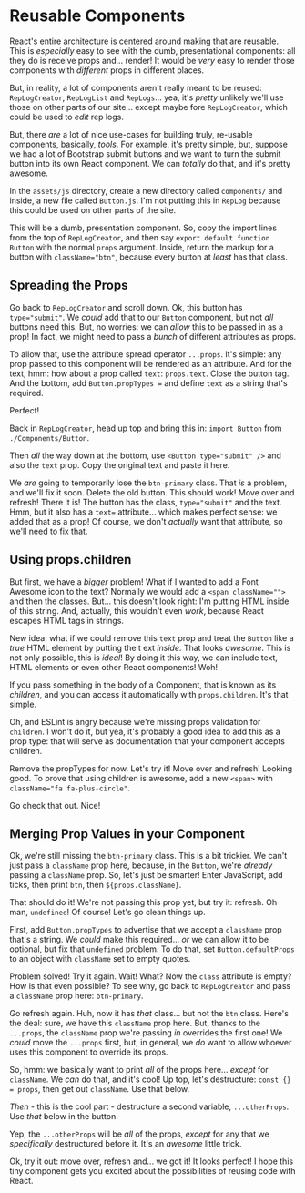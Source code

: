 # Reusable Components

React's entire architecture is centered around making that are reusable. This is
*especially* easy to see with the dumb, presentational components: all they do is
receive props and... render! It would be *very* easy to render those components
with *different* props in different places.

But, in reality, a lot of components aren't really meant to be reused: `RepLogCreator`,
`RepLogList` and `RepLogs`... yea, it's *pretty* unlikely we'll use those on other
parts of our site... except maybe fore `RepLogCreator`, which could be used to
*edit* rep logs.

But, there *are* a lot of nice use-cases for building truly, re-usable components,
basically, *tools*. For example, it's pretty simple, but, suppose we had a lot of
Bootstrap submit buttons and we want to turn the submit button into its own React
component. We can *totally* do that, and it's pretty awesome.

In the `assets/js` directory, create a new directory called `components/` and inside,
a new file called `Button.js`. I'm not putting this in `RepLog` because this could
be used on other parts of the site.

This will be a dumb, presentation component. So, copy the import lines from the
top of `RepLogCreator`, and then say `export default function Button` with the
normal `props` argument. Inside, return the markup for a button with `className="btn"`,
because every button at *least* has that class.

## Spreading the Props

Go back to `RepLogCreator` and scroll down. Ok, this button has `type="submit"`.
We *could* add that to our `Button` component, but not *all* buttons need this.
But, no worries: we can *allow* this to be passed in as a prop! In fact, we might
need to pass a *bunch* of different attributes as props.

To allow that, use the attribute spread operator `...props`. It's simple: any prop
passed to this component will be rendered as an attribute. And for the text, hmm:
how about a prop called `text`: `props.text`. Close the button tag. And the bottom,
add `Button.propTypes =` and define `text` as a string that's required.

Perfect!

Back in `RepLogCreator`, head up top and bring this in: `import Button` from
`./Components/Button`.

Then *all* the way down at the bottom, use `<Button type="submit" />` and also
the `text` prop. Copy the original text and paste it here.

We *are* going to temporarily lose the `btn-primary` class. That *is* a problem,
and we'll fix it soon. Delete the old button. This should work! Move over and
refresh! There it is! The button has the class, `type="submit"` and the text. Hmm,
but it also has a `text=` attribute... which makes perfect sense: we added that
as a prop! Of course, we don't *actually* want that attribute, so we'll need to
fix that.

## Using props.children

But first, we have a *bigger* problem! What if I wanted to add a Font Awesome icon
to the text? Normally we would add a `<span className="">` and then the classes.
But... this doesn't look right: I'm putting HTML inside of this string. And, actually,
this wouldn't even *work*, because React escapes HTML tags in strings.

New idea: what if we could remove this `text` prop and treat the `Button` like a
*true* HTML element by putting the t ext *inside*. That looks *awesome*. This is
not only possible, this is *ideal*! By doing it this way, we can include text,
HTML elements or even other React components! Woh!

If you pass something in the body of a Component, that is known as its *children*,
and you can access it automatically with `props.children`. It's that simple.

Oh, and ESLint is angry because we're missing props validation for `children`. I
won't do it, but yea, it's probably a good idea to add this as a prop type: that
will serve as documentation that your component accepts children.

Remove the propTypes for now. Let's try it! Move over and refresh! Looking good.
To prove that using children is awesome, add a new `<span>` with
`className="fa fa-plus-circle"`.

Go check that out. Nice!

## Merging Prop Values in your Component

Ok, we're still missing the `btn-primary` class. This is a bit trickier. We can't
just pass a `className` prop here, because, in the `Button`, we're *already*
passing a `className` prop. So, let's just be smarter! Enter JavaScript, add ticks,
then print `btn`, then `${props.className}`.

That should do it! We're not passing this prop yet, but try it: refresh. Oh man,
`undefined`! Of course! Let's go clean things up.

First, add `Button.propTypes` to advertise that we accept a `className` prop that's
a string. We *could* make this required... *or* we can allow it to be optional,
but fix that `undefined` problem. To do that, set `Button.defaultProps` to an
object with `className` set to empty quotes.

Problem solved! Try it again. Wait! What? Now the `class` attribute is empty?
How is that even possible? To see why, go back to `RepLogCreator` and pass a
`className` prop here: `btn-primary`.

Go refresh again. Huh, now it has *that* class... but not the `btn` class.
Here's the deal: sure, we have this `className` prop here. But, thanks to the
`...props`, the `className` prop we're passing *in* overrides the first one!
We *could* move the `...props` first, but, in general, we *do* want to allow
whoever uses this component to override its props.

So, hmm: we basically want to print *all* of the props here... *except* for
`className`. We *can* do that, and it's cool! Up top, let's destructure:
`const {} = props`, then get out `className`. Use that below.

*Then* - this is the cool part - destructure a second variable, `...otherProps`.
Use *that* below in the button.

Yep, the `...otherProps` will be *all* of the props, *except* for any that we
*specifically* destructured before it. It's an *awesome* little trick.

Ok, try it out: move over, refresh and... we got it! It looks perfect! I hope
this tiny component gets you excited about the possibilities of reusing code
with React.

